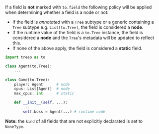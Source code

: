 
<!-- ### Node policy -->
If a field is **not** marked with `to.field` the following policy will be applied when determining whether a field is a node or not:

* If the field is _annotated_ with a `Tree` subtype or a generic containing a `Tree` subtype e.g. `List[to.Tree]`, the field is considered a **node**.
* If the runtime value of the field is a `to.Tree` instance, the field is considered a **node** and the `Tree`'s metadata will be updated to reflect this.
* If none of the above apply, the field is considered a **static** field.

```python
import treeo as to

class Agent(to.Tree):
    ...

class Game(to.Tree):
    player: Agent      # node
    cpus: List[Agent]  # node
    max_cpus: int      # static

    def __init__(self, ...):
        ...
        self.boss = Agent(...) # runtime node
```

**Note:** the `kind` of all fields that are not explicitly declarated is set to `NoneType`.
